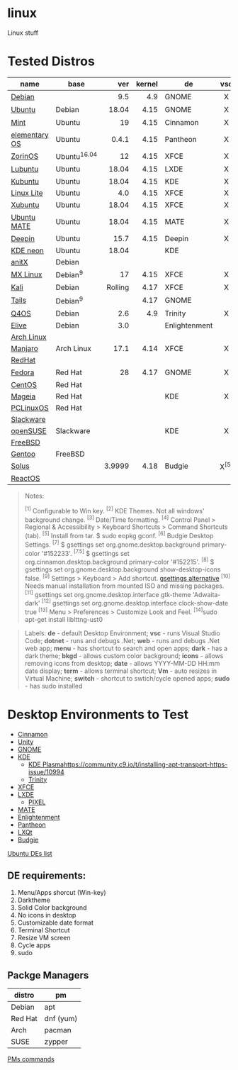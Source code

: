 # linux
Linux stuff

# Tested Distros

|name|base|ver|kernel|de|vsc|dotnet|web|menu|dark|bkgd|icons|date|term|vm|switch|sudo|
|---|---|---:|---:|---|:---:|:---:|:---:|:---:|:---:|:---:|:---:|:---:|:---:|:---:|:---:|:---:|
|[Debian](https://www.debian.org/)||9.5|4.9|GNOME|X|X|X|X|X|X<sup>[7]</sup>|X<sup>[8]</sup>|**O**<sup>[12]</sup>|X<sup>[9]</sup>|X<sup>[10]</sup>|X|**O**|
|[Ubuntu](https://www.ubuntu.com/)|Debian|18.04|4.15|GNOME|X|X|X|X|X|X<sup>[7]</sup>|X<sup>[8]</sup>|**O**<sup>[12]</sup>|X|X|X|X|
|[Mint](https://linuxmint.com/)|Ubuntu|19|4.15|Cinnamon|X|X|X|X|X|X<sup>[7.5]</sup>|X<sup>[8]</sup>|X|X|X|X|X|
|[elementary OS](https://elementary.io/)|Ubuntu|0.4.1|4.15|Pantheon|X|X|X|win+space|**O**|X|X|**O**|X|X|X|X|
|[ZorinOS](https://zorinos.com/)|Ubuntu<sup>16.04</sup>|12|4.15|XFCE|X|X|X|X|X|X|X|X|X|X|X|X|
|[Lubuntu](https://lubuntu.me/)|Ubuntu|18.04|4.15|LXDE|X|X|X|alt+f2|**O**<sup>[13]</sup>[]|X|X|X|X|**O**|X|X|
|[Kubuntu](https://kubuntu.org/)|Ubuntu|18.04|4.15|KDE|X|X|X|X|X|X|X|X|settings|X|X|X|
|[Linux Lite](https://www.linuxliteos.com/)|Ubuntu|4.0|4.15|XFCE|X|X|X|X|X|X|X|X|X|X|X|X|
|[Xubuntu](https://xubuntu.org/)|Ubuntu|18.04|4.15|XFCE|X|X|X|ctrl+esc<sup>[1]</sup>|settings|X|X|X|X|X|X|X|
|[Ubuntu MATE](https://ubuntu-mate.org/)|Ubuntu|18.04|4.15|MATE|X|X|X|X|X|X|X|**O**|X|X|X|X|
|[Deepin](https://www.deepin.org/)|Ubuntu|15.7|4.15|Deepin|X|X|X|X|X|X|X|**O**|X|X<sup>[10]</sup>|X|X|
|[KDE neon](https://neon.kde.org/)|Ubuntu|18.04||KDE|
|[anitX](https://antixlinux.com)|Debian|
|[MX Linux](https://mxlinux.org/)|Debian<sup>9</sup>|17|4.15|XFCE|X|X|X|X|X|X|X|X|X<sup>[9]</sup>|X|X|X|
|[Kali](https://www.kali.org/)|Debian|Rolling|4.17|XFCE|X|X<sup>[14]</sup>|
|[Tails](https://tails.boum.org/)|Debian<sup>9</sup>||4.17|GNOME|
|[Q4OS](https://q4os.org/)|Debian|2.6|4.9|Trinity|X|X|X|X|X<sup>[2]</sup>|X|X|X<sup>[3]</sup>|X<sup>[4]</sup>|X|X|X|
|[Elive](https://www.elivecd.org/)|Debian|3.0||Enlightenment|
|[Arch Linux](https://www.archlinux.org/)|
|[Manjaro](https://manjaro.org/)|Arch Linux|17.1|4.14|XFCE|X|X|[X](https://stackoverflow.com/questions/44117840/can-i-set-listen-urls-in-appsettings-json-in-asp-net-core-2-0-preview)|X|X|X|X|X|X|X|X|X|
|[RedHat](https://www.redhat.com/)|
|[Fedora](https://getfedora.org/)|Red Hat|28|4.17|GNOME|X|X|X|X|X<sup>[11]</sup>|X<sup>[7]</sup>|X<sup>[8]</sup>|**O**<sup>[12]</sup>|X<sup>[9]</sup>|X|
|[CentOS](https://www.centos.org/)|Red Hat|
|[Mageia](http://www.mageia.org//)|Red Hat|||KDE|X|**O**|**O**|X|X|X|X|X|settins|X|X|X|
|[PCLinuxOS](http://www.pclinuxos.com/)|Red Hat|
|[Slackware](http://www.slackware.com)|
|[openSUSE](https://www.opensuse.org/)|Slackware|||KDE|X|X|X|
|[FreeBSD](https://www.freebsd.org/)|
|[Gentoo](https://www.gentoo.org)|FreeBSD|
|[Solus](https://getsol.us/home/)||3.9999|4.18|Budgie|X<sup>[5]</sup>|**O**|**O**|X|X<sup>[6]</sup>|X<sup>[7]</sup>|X<sup>[8]</sup>|1/2|X<sup>[9]</sup>|X|X|X|
|[ReactOS](http://www.reactos.org/)|

> Notes:
> 
> <sup>[1]</sup> Configurable to Win key.
> <sup>[2]</sup> KDE Themes. Not all windows' background change.
> <sup>[3]</sup> Date/Time formatting.
> <sup>[4]</sup> Control Panel > Regional & Accessibility > Keyboard Shortcuts > Command Shortcuts (tab).
> <sup>[5]</sup> Install from tar. $ sudo eopkg gconf.
> <sup>[6]</sup> Budgie Desktop Settings.
> <sup>[7]</sup> $ gsettings set org.gnome.desktop.background primary-color '#152233'.
> <sup>[7.5]</sup> $ gsettings set org.cinnamon.desktop.background primary-color '#152215'.
> <sup>[8]</sup> $ gsettings set org.gnome.desktop.background show-desktop-icons false.
> <sup>[9]</sup> Settings > Keyboard > Add shortcut. [gsettings alternative](https://askubuntu.com/questions/597395/how-to-set-custom-keyboard-shortcuts-from-terminal) 
> <sup>[10]</sup> Needs manual installation from mounted ISO and missing packages.
> <sup>[11]</sup> gsettings set org.gnome.desktop.interface gtk-theme 'Adwaita-dark'
> <sup>[12]</sup> gsettings set org.gnome.desktop.interface clock-show-date true
> <sup>[13]</sup> Menu > Preferences > Customize Look and Feel.
> <sup>[14]</sup>sudo apt-get install liblttng-ust0

> Labels: **de** - default Desktop Environment; **vsc** - runs Visual Studio Code; **dotnet** - runs and debugs .Net; **web** - runs and debugs .Net web app; **menu** - has shortcut to search and open apps; **dark** - has a dark theme; **bkgd** - allows custom color background; **icons** - allows removing icons from desktop; **date** - allows YYYY-MM-DD HH:mm date display; **term** - allows terminal shortcut; **Vm** - auto resizes in Virtual Machine; **switch** - shortcut to swtich/cycle opened apps; **sudo** - has sudo installed


# Desktop Environments to Test
- [Cinnamon](https://cinnamon-spices.linuxmint.com/)
- [Unity](https://unity8.io/)
- [GNOME](https://www.gnome.org/)
- [KDE](https://www.kde.org/)
  - [KDE Plasma](https://www.kde.org/plasma-desktop)https://community.c9.io/t/installing-apt-transport-https-issue/10994
  - [Trinity](https://www.trinitydesktop.org/)
- [XFCE](https://xfce.org/)
- [LXDE](https://lxde.org/)
  - [PIXEL](https://www.raspberrypi.org/blog/introducing-pixel/)
- [MATE](https://mate-desktop.org/)
- [Enlightenment](https://www.enlightenment.org/)
- [Pantheon](https://wiki.archlinux.org/index.php/Pantheon)
- [LXQt](https://lxqt.org/)
- [Budgie](https://getsol.us/solus/experiences/)

[Ubuntu DEs list](https://www.ubuntupit.com/best-linux-desktop-environment-reviewed-and-compared/)

## DE requirements:
1. Menu/Apps shorcut (Win-key)
2. Darktheme
3. Solid Color background
4. No icons in desktop
5. Customizable date format
6. Terminal Shortcut
7. Resize VM screen
8. Cycle apps
9. sudo

## Packge Managers
|distro|pm|
|---|---|
|Debian|apt|
|Red Hat|dnf (yum)|
|Arch|pacman|
|SUSE|zypper|


[PMs commands](https://en.wikipedia.org/wiki/Package_manager#Comparison_of_commands)
